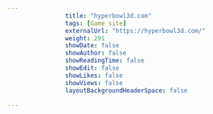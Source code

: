 ---
                title: "hyperbowl3d.com"
                tags: [Game site]
                externalUrl: "https://hyperbowl3d.com/"
                weight: 291
                showDate: false
                showAuthor: false
                showReadingTime: false
                showEdit: false
                showLikes: false
                showViews: false
                layoutBackgroundHeaderSpace: false
                ---

